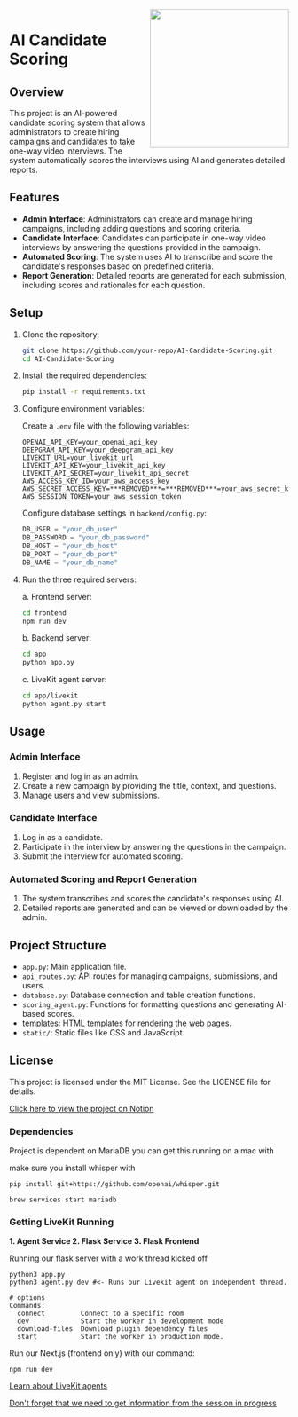 <img align="right" width="250" src="https://github.com/user-attachments/assets/a69f22f6-5958-4cc7-921a-5570f2b060a8"/>

# AI Candidate Scoring

## Overview

This project is an AI-powered candidate scoring system that allows administrators to create hiring campaigns and candidates to take one-way video interviews. The system automatically scores the interviews using AI and generates detailed reports.

## Features

- **Admin Interface**: Administrators can create and manage hiring campaigns, including adding questions and scoring criteria.
- **Candidate Interface**: Candidates can participate in one-way video interviews by answering the questions provided in the campaign.
- **Automated Scoring**: The system uses AI to transcribe and score the candidate's responses based on predefined criteria.
- **Report Generation**: Detailed reports are generated for each submission, including scores and rationales for each question.

## Setup

1. Clone the repository:
    ```sh
    git clone https://github.com/your-repo/AI-Candidate-Scoring.git
    cd AI-Candidate-Scoring
    ```

2. Install the required dependencies:
    ```sh
    pip install -r requirements.txt
    ```

3. Configure environment variables:

    Create a `.env` file with the following variables:
    ```env
    OPENAI_API_KEY=your_openai_api_key
    DEEPGRAM_API_KEY=your_deepgram_api_key
    LIVEKIT_URL=your_livekit_url
    LIVEKIT_API_KEY=your_livekit_api_key
    LIVEKIT_API_SECRET=your_livekit_api_secret
    AWS_ACCESS_KEY_ID=your_aws_access_key
    AWS_SECRET_ACCESS_KEY=***REMOVED***=***REMOVED***=your_aws_secret_key
    AWS_SESSION_TOKEN=your_aws_session_token
    ```

    Configure database settings in `backend/config.py`:
    ```python
    DB_USER = "your_db_user"
    DB_PASSWORD = "your_db_password" 
    DB_HOST = "your_db_host"
    DB_PORT = "your_db_port"
    DB_NAME = "your_db_name"
    ```

4. Run the three required servers:

    a. Frontend server:
    ```sh
    cd frontend
    npm run dev
    ```

    b. Backend server:
    ```sh
    cd app
    python app.py
    ```

    c. LiveKit agent server:
    ```sh
    cd app/livekit
    python agent.py start
    ```

## Usage

### Admin Interface

1. Register and log in as an admin.
2. Create a new campaign by providing the title, context, and questions.
3. Manage users and view submissions.

### Candidate Interface

1. Log in as a candidate.
2. Participate in the interview by answering the questions in the campaign.
3. Submit the interview for automated scoring.

### Automated Scoring and Report Generation

1. The system transcribes and scores the candidate's responses using AI.
2. Detailed reports are generated and can be viewed or downloaded by the admin.

## Project Structure

- `app.py`: Main application file.
- `api_routes.py`: API routes for managing campaigns, submissions, and users.
- `database.py`: Database connection and table creation functions.
- `scoring_agent.py`: Functions for formatting questions and generating AI-based scores.
- [templates](http://_vscodecontentref_/0): HTML templates for rendering the web pages.
- `static/`: Static files like CSS and JavaScript.

## License

This project is licensed under the MIT License. See the LICENSE file for details.

[Click here to view the project on Notion](https://www.notion.so/adrianmohnacs/Projects-Pok-dex-f99abda38000453a9f584c7139b9222b?p=19f5c918fe368117a57cd938148733b9&pm=c)


### Dependencies

Project is dependent on MariaDB you can get this running on a mac with 

make sure you install whisper with 
```
pip install git+https://github.com/openai/whisper.git
```

```
brew services start mariadb
```

### Getting LiveKit Running

**1. Agent Service 2. Flask Service 3. Flask Frontend**

Running our flask server with a work thread kicked off
```
python3 app.py
python3 agent.py dev #<- Runs our Livekit agent on independent thread.

# options
Commands:
  connect         Connect to a specific room
  dev             Start the worker in development mode
  download-files  Download plugin dependency files
  start           Start the worker in production mode.
```

Run our Next.js (frontend only) with our command:
```
npm run dev
```

[Learn about LiveKit agents](https://docs.livekit.io/agents-js/)

[Don't forget that we need to get information from the session in progress](https://docs.livekit.io/agents/voice-agent/transcriptions/)
